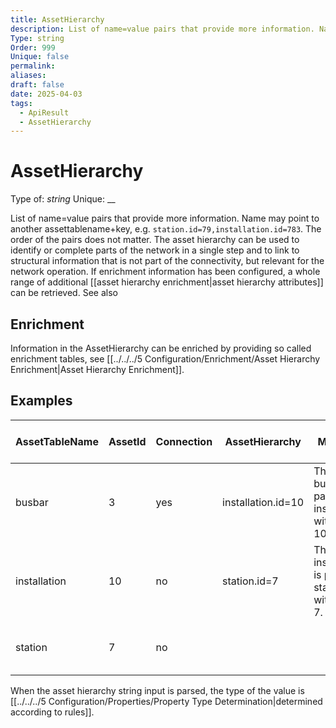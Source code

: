 ```yaml
---
title: AssetHierarchy
description: List of name=value pairs that provide more information. Name may point to another assettablename+key, e.g. `station.id=79,installation.id=783`. The order of the pairs does not matter. The asset hierarchy can be used to identify or complete parts of the network in a single step and to link to structural information that is not part of the connectivity, but relevant for the network operation. If enrichment information has been configured, a whole range of additional [[asset hierarchy enrichment|asset hierarchy attributes]] can be retrieved. See also
Type: string
Order: 999
Unique: false
permalink: 
aliases: 
draft: false
date: 2025-04-03
tags:
  - ApiResult
  - AssetHierarchy
---
```

# AssetHierarchy

Type of: _string_
Unique: __

List of name=value pairs that provide more information. Name may point to another assettablename+key, e.g. `station.id=79,installation.id=783`. The order of the pairs does not matter. The asset hierarchy can be used to identify or complete parts of the network in a single step and to link to structural information that is not part of the connectivity, but relevant for the network operation. If enrichment information has been configured, a whole range of additional [[asset hierarchy enrichment|asset hierarchy attributes]] can be retrieved. See also

## Enrichment

Information in the AssetHierarchy can be enriched by providing so called enrichment tables, see [[../../../5 Configuration/Enrichment/Asset Hierarchy Enrichment|Asset Hierarchy Enrichment]].
## Examples

| AssetTableName | AssetId | Connection | AssetHierarchy     | Meaning                                                 | Further enrichment possible?                        |
| -------------- | ------- | ---------- | ------------------ | ------------------------------------------------------- | --------------------------------------------------- |
| busbar         | 3       | yes        | installation.id=10 | This busbar is part of the installation with the id 10. | Yes, e.g. build year.                               |
| installation   | 10      | no         | station.id=7       | This installation is part of station with the id 7.     | Yes, e.g. an installation number and serial number. |
| station        | 7       | no         |                    |                                                         | Yes, e.g. a station name and address.               |

When the asset hierarchy string input is parsed, the type of the value is [[../../../5 Configuration/Properties/Property Type Determination|determined according to rules]].
